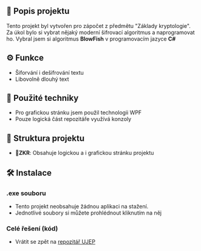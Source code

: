 ## 📜 Popis projektu

Tento projekt byl vytvořen pro zápočet z předmětu "Základy kryptologie".
Za úkol bylo si vybrat nějaký moderní šifrovací algoritmus a naprogramovat ho.
Vybral jsem si algoritmus **BlowFish** v programovacím jazyce **C#**

## ⚙️ Funkce
- Šiforvání i dešifrování textu
- Libovolně dlouhý text

## 🧠 Použité techniky

- Pro grafickou stránku jsem použil technologii WPF
- Pouze logická část repozitáře využívá konzoly
  

## 📂 Struktura projektu

- **📂ZKR**: Obsahuje logickou a i grafickou stránku projektu


## 🛠️ Instalace
### .exe souboru
- Tento projekt neobsahuje žádnou aplikaci na stažení.
- Jednotlivé soubory si můžete prohlédnout kliknutím na něj
### Celé řešení (kód)
- Vrátit se zpět na [repozitář UJEP](../)


